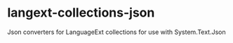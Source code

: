 # langext-collections-json
Json converters for LanguageExt collections for use with System.Text.Json
